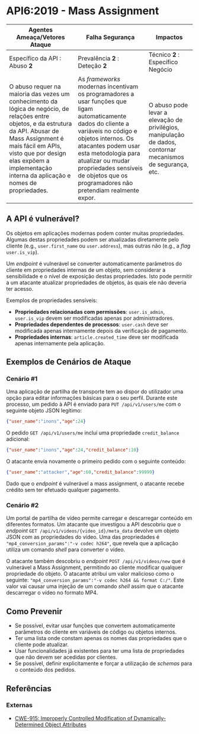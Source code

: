 API6:2019 - Mass Assignment
===========================

| Agentes Ameaça/Vetores Ataque | Falha Segurança | Impactos |
| - | - | - |
| Específico da API : Abuso **2** | Prevalência **2** : Deteção **2** | Técnico **2** : Específico Negócio |
| O abuso requer na maioria das vezes um conhecimento da lógica de negócio, de relações entre objetos, e da estrutura da API. Abusar de Mass Assignment é mais fácil em APIs, visto que por design elas expõem a implementação interna da aplicação e nomes de propriedades. | As _frameworks_ modernas incentivam os programadores a usar funções que ligam automaticamente dados do cliente a variáveis no código e objetos internos. Os atacantes podem usar esta metodologia para atualizar ou mudar propriedades sensíveis de objetos que os programadores não pretendiam realmente expor. | O abuso pode levar a elevação de privilégios, manipulação de dados, contornar mecanismos de segurança, etc. |

## A API é vulnerável?

Os objetos em aplicações modernas podem conter muitas propriedades. Algumas
destas propriedades podem ser atualizadas diretamente pelo cliente (e.g.,
`user.first_name` ou `user.address`), mas outras não (e.g., a _flag_
`user.is_vip`).

Um _endpoint_ é vulnerável se converter automaticamente parâmetros do
cliente em propriedades internas de um objeto, sem considerar a sensibilidade e
o nível de exposição destas propriedades. Isto pode permitir a um atacante
atualizar propriedades de objetos, às quais ele não deveria ter acesso.

Exemplos de propriedades sensíveis:

* **Propriedades relacionadas com permissões**: `user.is_admin`, `user.is_vip`
  devem ser modificadas apenas por administradores.
* **Propriedades dependentes de processos**: `user.cash` deve ser modificada
  apenas internamente depois da verificação de pagamento.
* **Propriedades internas**: `article.created_time` deve ser modificada apenas
  internamente pela aplicação.

## Exemplos de Cenários de Ataque

### Cenário #1

Uma aplicação de partilha de transporte tem ao dispor do utilizador uma opção
para editar informações básicas para o seu perfil. Durante este processo, um
pedido à API é enviado para `PUT /api/v1/users/me` com o seguinte objeto JSON
legítimo:

```json
{"user_name":"inons","age":24}
```

O pedido `GET /api/v1/users/me` incluí uma propriedade `credit_balance`
adicional:

```json
{"user_name":"inons","age":24,"credit_balance":10}
```

O atacante envia novamente o primeiro pedido com o seguinte conteúdo:

```json
{"user_name":"attacker","age":60,"credit_balance":99999}
```

Dado que o _endpoint_ é vulnerável a mass assignment, o atacante recebe crédito
sem ter efetuado qualquer pagamento.

### Cenário #2

Um portal de partilha de vídeo permite carregar e descarregar conteúdo em
diferentes formatos. Um atacante que investigou a API descobriu que o _endpoint_
`GET /api/v1/videos/{video_id}/meta_data` devolve um objeto JSON com as
propriedades do vídeo. Uma das propriedades é
`"mp4_conversion_params":"-v codec h264"`, que revela que a aplicação utiliza um
comando _shell_ para converter o vídeo.

O atacante também descobriu o _endpoint_ `POST /api/v1/videos/new` que é
vulnerável a Mass Assignment, permitindo ao cliente modificar qualquer
propriedade do objeto. O atacante atribui um valor malicioso como o seguinte:
`"mp4_conversion_params":"-v codec h264 && format C:/"`. Este valor vai causar
uma injeção de um comando _shell_ assim que o atacante descarregar o vídeo no
formato MP4.

## Como Prevenir

* Se possível, evitar usar funções que convertem automaticamente parâmetros do
  cliente em variáveis de código ou objetos internos.
* Ter uma lista onde constam apenas os nomes das propriedades que o cliente pode
  atualizar.
* Usar funcionalidades já existentes para ter uma lista de propriedades que não
  devem ser acedidas por clientes.
* Se possível, definir explicitamente e forçar a utilização de _schemas_ para o
  conteúdo dos pedidos.

## Referências

### Externas

* [CWE-915: Improperly Controlled Modification of Dynamically-Determined Object
  Attributes][1]

[1]: https://cwe.mitre.org/data/definitions/915.html
